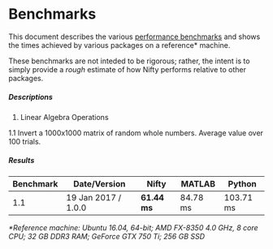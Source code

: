 # Benchmarks

This document describes the various [performance benchmarks](https://github.com/nifty-swift/Nifty-benchmarks) and shows the times achieved by various packages on a reference* machine.

These benchmarks are not inteded to be rigorous; rather, the intent is to simply provide a *rough* estimate of how Nifty performs relative to other packages.

##### Descriptions

1. Linear Algebra Operations

  1.1 Invert a 1000x1000 matrix of random whole numbers. Average value over 100 trials.

##### Results

| Benchmark       | Date/Version           | Nifty          | MATLAB          | Python          |
|-----------------|------------------------|----------------|-----------------|-----------------|
| 1.1             | 19 Jan 2017 / 1.0.0    | **61.44 ms**   | 84.78 ms        | 103.71 ms       |


*\*Reference machine: Ubuntu 16.04, 64-bit; AMD FX-8350 4.0 GHz, 8 core CPU; 32 GB DDR3 RAM; GeForce GTX 750 Ti; 256 GB SSD*